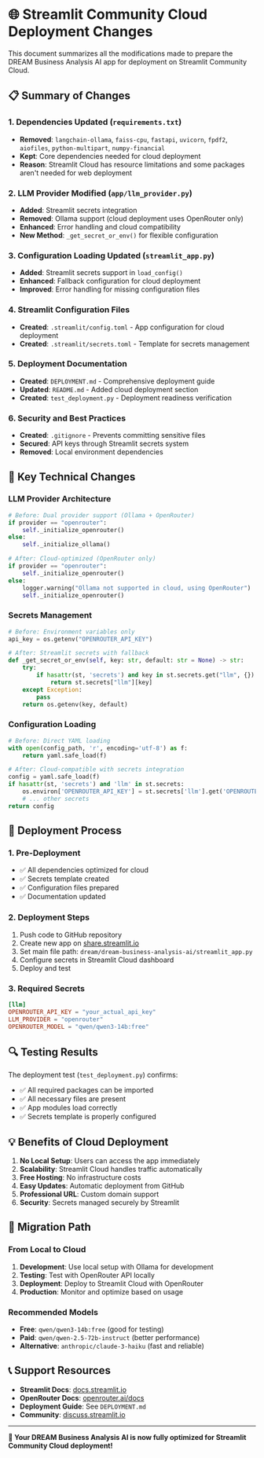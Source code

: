 # 🌐 Streamlit Community Cloud Deployment Changes

This document summarizes all the modifications made to prepare the DREAM Business Analysis AI app for deployment on Streamlit Community Cloud.

## 📋 Summary of Changes

### 1. Dependencies Updated (`requirements.txt`)
- **Removed**: `langchain-ollama`, `faiss-cpu`, `fastapi`, `uvicorn`, `fpdf2`, `aiofiles`, `python-multipart`, `numpy-financial`
- **Kept**: Core dependencies needed for cloud deployment
- **Reason**: Streamlit Cloud has resource limitations and some packages aren't needed for web deployment

### 2. LLM Provider Modified (`app/llm_provider.py`)
- **Added**: Streamlit secrets integration
- **Removed**: Ollama support (cloud deployment uses OpenRouter only)
- **Enhanced**: Error handling and cloud compatibility
- **New Method**: `_get_secret_or_env()` for flexible configuration

### 3. Configuration Loading Updated (`streamlit_app.py`)
- **Added**: Streamlit secrets support in `load_config()`
- **Enhanced**: Fallback configuration for cloud deployment
- **Improved**: Error handling for missing configuration files

### 4. Streamlit Configuration Files
- **Created**: `.streamlit/config.toml` - App configuration for cloud deployment
- **Created**: `.streamlit/secrets.toml` - Template for secrets management

### 5. Deployment Documentation
- **Created**: `DEPLOYMENT.md` - Comprehensive deployment guide
- **Updated**: `README.md` - Added cloud deployment section
- **Created**: `test_deployment.py` - Deployment readiness verification

### 6. Security and Best Practices
- **Created**: `.gitignore` - Prevents committing sensitive files
- **Secured**: API keys through Streamlit secrets system
- **Removed**: Local environment dependencies

## 🔧 Key Technical Changes

### LLM Provider Architecture
```python
# Before: Dual provider support (Ollama + OpenRouter)
if provider == "openrouter":
    self._initialize_openrouter()
else:
    self._initialize_ollama()

# After: Cloud-optimized (OpenRouter only)
if provider == "openrouter":
    self._initialize_openrouter()
else:
    logger.warning("Ollama not supported in cloud, using OpenRouter")
    self._initialize_openrouter()
```

### Secrets Management
```python
# Before: Environment variables only
api_key = os.getenv("OPENROUTER_API_KEY")

# After: Streamlit secrets with fallback
def _get_secret_or_env(self, key: str, default: str = None) -> str:
    try:
        if hasattr(st, 'secrets') and key in st.secrets.get("llm", {}):
            return st.secrets["llm"][key]
    except Exception:
        pass
    return os.getenv(key, default)
```

### Configuration Loading
```python
# Before: Direct YAML loading
with open(config_path, 'r', encoding='utf-8') as f:
    return yaml.safe_load(f)

# After: Cloud-compatible with secrets integration
config = yaml.safe_load(f)
if hasattr(st, 'secrets') and 'llm' in st.secrets:
    os.environ['OPENROUTER_API_KEY'] = st.secrets['llm'].get('OPENROUTER_API_KEY', '')
    # ... other secrets
return config
```

## 🚀 Deployment Process

### 1. Pre-Deployment
- ✅ All dependencies optimized for cloud
- ✅ Secrets template created
- ✅ Configuration files prepared
- ✅ Documentation updated

### 2. Deployment Steps
1. Push code to GitHub repository
2. Create new app on [share.streamlit.io](https://share.streamlit.io)
3. Set main file path: `dream/dream-business-analysis-ai/streamlit_app.py`
4. Configure secrets in Streamlit Cloud dashboard
5. Deploy and test

### 3. Required Secrets
```toml
[llm]
OPENROUTER_API_KEY = "your_actual_api_key"
LLM_PROVIDER = "openrouter"
OPENROUTER_MODEL = "qwen/qwen3-14b:free"
```

## 🔍 Testing Results

The deployment test (`test_deployment.py`) confirms:
- ✅ All required packages can be imported
- ✅ All necessary files are present
- ✅ App modules load correctly
- ✅ Secrets template is properly configured

## 💡 Benefits of Cloud Deployment

1. **No Local Setup**: Users can access the app immediately
2. **Scalability**: Streamlit Cloud handles traffic automatically
3. **Free Hosting**: No infrastructure costs
4. **Easy Updates**: Automatic deployment from GitHub
5. **Professional URL**: Custom domain support
6. **Security**: Secrets managed securely by Streamlit

## 🔄 Migration Path

### From Local to Cloud
1. **Development**: Use local setup with Ollama for development
2. **Testing**: Test with OpenRouter API locally
3. **Deployment**: Deploy to Streamlit Cloud with OpenRouter
4. **Production**: Monitor and optimize based on usage

### Recommended Models
- **Free**: `qwen/qwen3-14b:free` (good for testing)
- **Paid**: `qwen/qwen-2.5-72b-instruct` (better performance)
- **Alternative**: `anthropic/claude-3-haiku` (fast and reliable)

## 📞 Support Resources

- **Streamlit Docs**: [docs.streamlit.io](https://docs.streamlit.io)
- **OpenRouter Docs**: [openrouter.ai/docs](https://openrouter.ai/docs)
- **Deployment Guide**: See `DEPLOYMENT.md`
- **Community**: [discuss.streamlit.io](https://discuss.streamlit.io)

---

**🎯 Your DREAM Business Analysis AI is now fully optimized for Streamlit Community Cloud deployment!**
